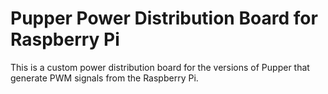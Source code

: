 # Pupper Power Distribution Board for Raspberry Pi
This is a custom power distribution board for the versions of Pupper that generate PWM signals from the Raspberry Pi. 

